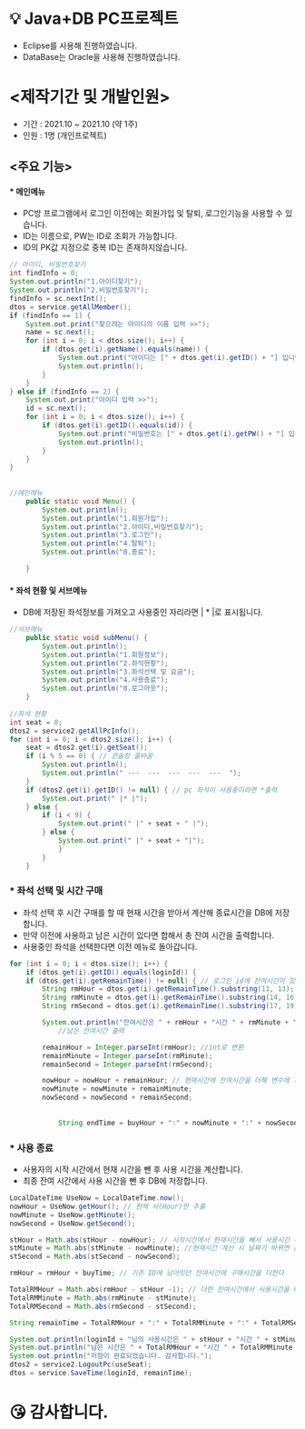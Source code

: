 # 💡 Java+DB PC프로젝트
- Eclipse를 사용해 진행하였습니다.
- DataBase는 Oracle을 사용해 진행하였습니다.

# <제작기간 및 개발인원>
- 기간 : 2021.10 ~ 2021.10 (약 1주)
- 인원 : 1명 (개인프로젝트)

## <주요 기능>
#### * 메인메뉴
- PC방 프로그램에서 로그인 이전에는 회원가입 및 탈퇴, 로그인기능을 사용할 수 있습니다.
- ID는 이름으로, PW는 ID로 조회가 가능합니다.
- ID의 PK값 지정으로 중복 ID는 존재하지않습니다.

```java
// 아이디, 비밀번호찾기
int findInfo = 0;
System.out.println("1.아이디찾기");
System.out.println("2.비밀번호찾기");
findInfo = sc.nextInt();
dtos = service.getAllMember();
if (findInfo == 1) {
	System.out.print("찾으려는 아이디의 이름 입력 >>");
	name = sc.next();
	for (int i = 0; i < dtos.size(); i++) {
		if (dtos.get(i).getName().equals(name)) {
			System.out.print("아이디는 [" + dtos.get(i).getID() + "] 입니다.");
			System.out.println();
		}
	}
} else if (findInfo == 2) {
	System.out.print("아이디 입력 >>");
	id = sc.next();
	for (int i = 0; i < dtos.size(); i++) {
		if (dtos.get(i).getID().equals(id)) {
			System.out.print("비밀번호는 [" + dtos.get(i).getPW() + "] 입니다.");
			System.out.println();
		}
	}
}
	
        
//메인메뉴
	public static void Menu() {
		System.out.println();
		System.out.println("1.회원가입");
		System.out.println("2.아이디,비밀번호찾기");
		System.out.println("3.로그인");
		System.out.println("4.탈퇴");
		System.out.println("0.종료");

	}
```

#### * 좌석 현황 및 서브메뉴
- DB에 저장된 좌석정보를 가져오고 사용중인 자리라면 | * |로 표시됩니다.
```java
//서브메뉴
	public static void subMenu() {
		System.out.println();
		System.out.println("1.회원정보");
		System.out.println("2.좌석현황");
		System.out.println("3.좌석선택 및 요금");
		System.out.println("4.사용종료");
		System.out.println("0.로그아웃");
	}
  
//좌석 현황
int seat = 0;
dtos2 = service2.getAllPcInfo();
for (int i = 0; i < dtos2.size(); i++) {
	seat = dtos2.get(i).getSeat();
	if (i % 5 == 0) { // 콘솔창 줄바꿈
		System.out.println();
		System.out.println(" ---  ---  ---  ---  ---  ");
	}
	if (dtos2.get(i).getID() != null) { // pc 좌석이 사용중이라면 *출력
		System.out.print(" |* |");
	} else {
		if (i < 9) {
			System.out.print(" |" + seat + " |");
		} else {
			System.out.print(" |" + seat + "|");
			}
		}
	}
```

### * 좌석 선택 및 시간 구매
- 좌석 선택 후 시간 구매를 할 때 현재 시간을 받아서 계산해 종료시간을 DB에 저장합니다.
- 만약 이전에 사용하고 남은 시간이 있다면 합해서 총 잔여 시간을 출력합니다.
- 사용중인 좌석을 선택한다면 이전 메뉴로 돌아갑니다.

```java
for (int i = 0; i < dtos.size(); i++) {
	if (dtos.get(i).getID().equals(loginId)) {
	if (dtos.get(i).getRemainTime() != null) { // 로그인 id에 잔여시간이 있다면
		String rmHour = dtos.get(i).getRemainTime().substring(11, 13);
		String rmMinute = dtos.get(i).getRemainTime().substring(14, 16);
		String rmSecond = dtos.get(i).getRemainTime().substring(17, 19);

		System.out.println("잔여시간은 " + rmHour + "시간 " + rmMinute + "분 " + rmSecond + "초 입니다.");
            //남은 잔여시간 출력

		remainHour = Integer.parseInt(rmHour); //int로 변환
		remainMinute = Integer.parseInt(rmMinute);
		remainSecond = Integer.parseInt(rmSecond);

		nowHour = nowHour + remainHour; // 현재시간에 잔여시간을 더해 변수에 저장->종료 
		nowMinute = nowMinute + remainMinute;
		nowSecond = nowSecond + remainSecond;
            
            
            String endTime = buyHour + ":" + nowMinute + ":" + nowSecond;
```

### * 사용 종료
- 사용자의 시작 시간에서 현재 시간을 뺀 후 사용 시간을 계산합니다.
- 최종 잔여 시간에서 사용 시간을 뺀 후 DB에 저장합니다.

```java
LocalDateTime UseNow = LocalDateTime.now();
nowHour = UseNow.getHour(); // 현재 시(Hour)만 추출
nowMinute = UseNow.getMinute();
nowSecond = UseNow.getSecond();

stHour = Math.abs(stHour - nowHour); // 시작시간에서 현재시간을 빼서 사용시간 추출
stMinute = Math.abs(stMinute - nowMinute); //현재시간 계산 시 날짜가 바뀌면 음수 값이 나올 수 있기 때문에 절댓값으로 계산
stSecond = Math.abs(stSecond - nowSecond);

rmHour = rmHour + buyTime; // 기존 ID에 남아잇던 잔여시간에 구매시간을 더한다

TotalRMHour = Math.abs(rmHour - stHour -1); // 더한 잔여시간에서 사용시간을 빼면 사용후 남은시간
TotalRMMinute = Math.abs(rmMinute - stMinute); 
TotalRMSecond = Math.abs(rmSecond - stSecond);

String remainTime = TotalRMHour + ":" + TotalRMMinute + ":" + TotalRMSecond;

System.out.println(loginId + "님의 사용시간은 " + stHour + "시간 " + stMinute + "분 " + stSecond + "초 이며,");
System.out.println("남은 시간은 " + TotalRMHour + "시간 " + TotalRMMinute + "분 " + TotalRMSecond + "초 입니다.");
System.out.println("저장이 완료되었습니다. 감사합니다.");
dtos2 = service2.LogoutPc(useSeat);
dtos = service.SaveTime(loginId, remainTime);
```

# 😘 감사합니다.
